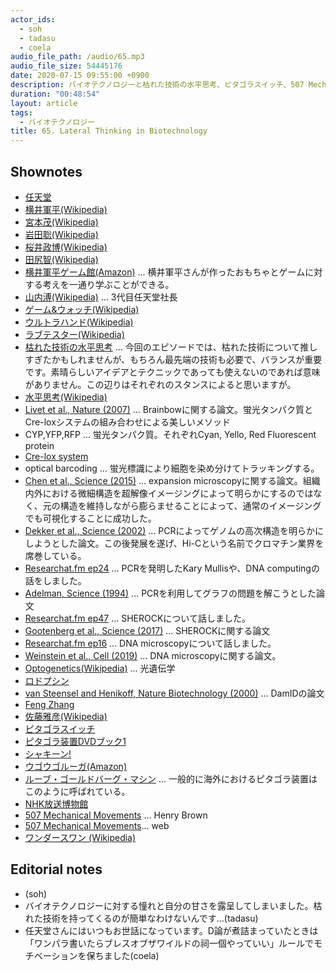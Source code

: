 ```yaml
---
actor_ids:
  - soh
  - tadasu
  - coela
audio_file_path: /audio/65.mp3
audio_file_size: 54445176
date: 2020-07-15 09:55:00 +0900
description: バイオテクノロジーと枯れた技術の水平思考、ピタゴラスイッチ、507 Mechanical Movementsについて話しました。
duration: "00:48:54"
layout: article
tags:
  - バイオテクノロジー
title: 65. Lateral Thinking in Biotechnology
---
```




## Shownotes
- [任天堂](https://www.nintendo.com/)
- [横井軍平(Wikipedia)](https://ja.wikipedia.org/wiki/%E6%A8%AA%E4%BA%95%E8%BB%8D%E5%B9%B3)
- [宮本茂(Wikipedia)](https://ja.wikipedia.org/wiki/%E5%AE%AE%E6%9C%AC%E8%8C%82)
- [岩田聡(Wikipedia)](https://ja.wikipedia.org/wiki/%E5%B2%A9%E7%94%B0%E8%81%A1)
- [桜井政博(Wikipedia)](https://ja.wikipedia.org/wiki/%E6%A1%9C%E4%BA%95%E6%94%BF%E5%8D%9A)
- [田尻智(Wikipedia)](https://ja.wikipedia.org/wiki/%E7%94%B0%E5%B0%BB%E6%99%BA)
- [横井軍平ゲーム館(Amazon)](https://www.amazon.co.jp/dp/4480432930/?tag=researchatf04-22) ... 横井軍平さんが作ったおもちゃとゲームに対する考えを一通り学ぶことができる。
- [山内溥(Wikipedia)](https://ja.wikipedia.org/wiki/%E5%B1%B1%E5%86%85%E6%BA%A5) ... 3代目任天堂社長
- [ゲーム&ウォッチ(Wikipedia)](https://ja.wikipedia.org/wiki/%E3%82%B2%E3%83%BC%E3%83%A0%26%E3%82%A6%E3%82%AA%E3%83%83%E3%83%81)
- [ウルトラハンド(Wikipedia)](https://ja.wikipedia.org/wiki/%E3%82%A6%E3%83%AB%E3%83%88%E3%83%A9%E3%83%8F%E3%83%B3%E3%83%89)
- [ラブテスター(Wikipedia)](https://ja.wikipedia.org/wiki/%E3%83%A9%E3%83%96%E3%83%86%E3%82%B9%E3%82%BF%E3%83%BC)
- [枯れた技術の水平思考](https://dic.pixiv.net/a/%E6%9E%AF%E3%82%8C%E3%81%9F%E6%8A%80%E8%A1%93%E3%81%AE%E6%B0%B4%E5%B9%B3%E6%80%9D%E8%80%83) ... 今回のエピソードでは、枯れた技術について推しすぎたかもしれませんが、もちろん最先端の技術も必要で、バランスが重要です。素晴らしいアイデアとテクニックであっても使えないのであれば意味がありません。この辺りはそれぞれのスタンスによると思いますが。
- [水平思考(Wikipedia)](https://ja.wikipedia.org/wiki/%E6%B0%B4%E5%B9%B3%E6%80%9D%E8%80%83)
- [Livet et al., Nature (2007)](https://www.nature.com/articles/nature06293) ... Brainbowに関する論文。蛍光タンパク質とCre-loxシステムの組み合わせによる美しいメソッド
- CYP,YFP,RFP ... 蛍光タンパク質。それぞれCyan, Yello, Red Fluorescent protein
- [Cre-lox system](https://www.addgene.org/collections/cre-lox/)
- optical barcoding ... 蛍光標識により細胞を染め分けてトラッキングする。
- [Chen et al., Science (2015)](https://science.sciencemag.org/content/347/6221/543) ... expansion microscopyに関する論文。組織内外における微細構造を超解像イメージングによって明らかにするのではなく、元の構造を維持しながら膨らませることによって、通常のイメージングでも可視化することに成功した。
- [Dekker et al., Science (2002)](https://science.sciencemag.org/content/295/5558/1306) ... PCRによってゲノムの高次構造を明らかにしようとした論文。この後発展を遂げ、Hi-Cという名前でクロマチン業界を席巻している。
- [Researchat.fm ep24](https://researchat.fm/episode/24) ... PCRを発明したKary Mullisや、DNA computingの話をしました。
- [Adelman, Science (1994)](https://www2.cs.duke.edu/courses/cps296.4/spring04/papers/Adleman94.pdf) ... PCRを利用してグラフの問題を解こうとした論文
- [Researchat.fm ep47](https://researchat.fm/episode/47) ... SHEROCKについて話しました。
- [Gootenberg et al., Science (2017)](https://pubmed.ncbi.nlm.nih.gov/28408723/) ... SHEROCKに関する論文
- [Researchat.fm ep16](https://researchat.fm/episode/16) ... DNA microscopyについて話しました。
- [Weinstein et al., Cell (2019)](https://www.sciencedirect.com/science/article/pii/S0092867419305471) ... DNA microscopyに関する論文。
- [Optogenetics(Wikipedia)](https://en.wikipedia.org/wiki/Optogenetics) ... 光遺伝学
- [ロドプシン](https://bsd.neuroinf.jp/wiki/%E3%83%AD%E3%83%89%E3%83%97%E3%82%B7%E3%83%B3)
- [van Steensel and Henikoff, Nature Biotechnology (2000)](https://www.nature.com/articles/nbt0400_424) ... DamIDの論文
- [Feng Zhang](https://mcgovern.mit.edu/profile/feng-zhang/)
- [佐藤雅彦(Wikipedia)](https://ja.wikipedia.org/wiki/%E4%BD%90%E8%97%A4%E9%9B%85%E5%BD%A6_(%E3%83%A1%E3%83%87%E3%82%A3%E3%82%A2%E3%82%AF%E3%83%AA%E3%82%A8%E3%83%BC%E3%82%BF%E3%83%BC))
- [ピタゴラスイッチ](https://www2.nhk.or.jp/archives/tv60bin/detail/index.cgi?das_id=D0009020048_00000)
- [ピタゴラ装置DVDブック1 ](https://www.amazon.co.jp/dp/B000HOL7HY/?tag=researchatf04-22)
- [シャキーン!](https://www.nhk.jp/p/shakiin/ts/2QQKWV9GM9/)
- [ウゴウゴルーガ(Amazon)](https://www.amazon.co.jp/dp/B001OYH6FI/?tag=researchatf04-22)
- [ルーブ・ゴールドバーグ・マシン](https://ja.wikipedia.org/wiki/%E3%83%AB%E3%83%BC%E3%83%96%E3%83%BB%E3%82%B4%E3%83%BC%E3%83%AB%E3%83%89%E3%83%90%E3%83%BC%E3%82%B0%E3%83%BB%E3%83%9E%E3%82%B7%E3%83%B3) ... 一般的に海外におけるピタゴラ装置はこのように呼ばれている。
- [NHK放送博物館](http://www.nhk.or.jp/museum/)
- [507 Mechanical Movements](https://www.amazon.co.jp/dp/B083F744PT/?tag=researchatf04-22) ... Henry Brown
- [507 Mechanical Movements](http://507movements.com/)... web
- [ワンダースワン (Wikipedia)](https://ja.wikipedia.org/wiki/%E3%83%AF%E3%83%B3%E3%83%80%E3%83%BC%E3%82%B9%E3%83%AF%E3%83%B3)

## Editorial notes
- (soh)
- バイオテクノロジーに対する憧れと自分の甘さを露呈してしまいました。枯れた技術を持ってくるのが簡単なわけないんです...(tadasu)
- 任天堂さんにはいつもお世話になっています。D論が煮詰まっていたときは「ワンパラ書いたらブレスオブザワイルドの祠一個やっていい」ルールでモチベーションを保ちました(coela)
